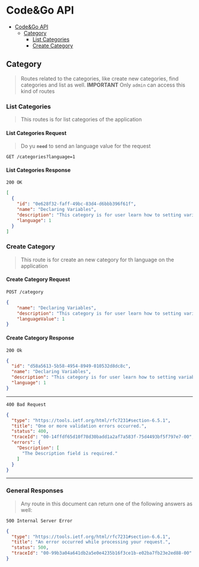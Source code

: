 

# Code&Go API

- [Code&Go API](../../README.md)
  - [Category](#course)
    - [List Categories](#list-categories)
    - [Create Category](#create-category)

## Category

> Routes related to the categories, like create new categories, find categories and list as well.
> **IMPORTANT** Only `admin` can access this kind of routes

### List Categories

> This routes is for list categories of the application

#### List Categories Request

> Do yu **`need`** to send an language value for the request 
```http
GET /categories?language=1
```

#### List Categories Response

```http
200 OK
```

```json
[
  {
    "id": "0e628f32-faff-49bc-83d4-d6bbb396f61f",
    "name": "Declaring Variables",
    "description": "This category is for user learn how to setting variables on the language",
    "language": 1
  }
]
```

### Create Category

> This route is for create an new category for th language on the application

#### Create Category Request

```http
POST /category
```
```json
{
    "name": "Declaring Variables",
    "description": "This category is for user learn how to setting variables on the language",
    "languageValue": 1
}
```

#### Create Category Response

```http
200 Ok
```
```json
{
  "id": "d58a5613-5b58-4954-8949-010532d8dc8c",
  "name": "Declaring Variables",
  "description": "This category is for user learn how to setting variables on the language",
  "language": 1
}
```

---

```http
400 Bad Request
```
```json
{
  "type": "https://tools.ietf.org/html/rfc7231#section-6.5.1",
  "title": "One or more validation errors occurred.",
  "status": 400,
  "traceId": "00-14ffdf65d10f78d30badd1a2af7a583f-75d4493bf5f797e7-00",
  "errors": {
    "Description": [
      "The Description field is required."
    ]
  }
}
```

---

### General Responses

> Any route in this document can return one of the following answers as well: 

```http
500 Internal Server Error
```

```json
{
  "type": "https://tools.ietf.org/html/rfc7231#section-6.6.1",
  "title": "An error occurred while processing your request.",
  "status": 500,
  "traceId": "00-99b3a04a641db2a5e0e4235b16f3ce1b-e02ba7fb23e2ed88-00"
}
```
